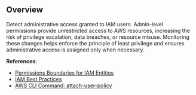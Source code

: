 ## Overview

Detect administrative access granted to IAM users. Admin-level permissions provide unrestricted access to AWS resources, increasing the risk of privilege escalation, data breaches, or resource misuse. Monitoring these changes helps enforce the principle of least privilege and ensures administrative access is assigned only when necessary.

**References**:
- [Permissions Boundaries for IAM Entities](https://docs.aws.amazon.com/IAM/latest/UserGuide/access_policies_boundaries.html)
- [IAM Best Practices](https://docs.aws.amazon.com/IAM/latest/UserGuide/best-practices.html)
- [AWS CLI Command: attach-user-policy](https://awscli.amazonaws.com/v2/documentation/api/latest/reference/iam/attach-user-policy.html)

